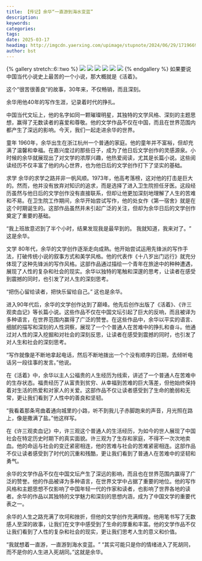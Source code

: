 ```yaml
---
title: 【传记】余华“一直游到海水变蓝”
description: 
keywords: 
categories: 
tags: 
date: 2025-03-17
headimg: http://imgcdn.yaerxing.com/upimage/stupnote/2024/06/29/1719669169_12009103_7826.jpg
author: bst
---
```


{% gallery stretch::6::two %}
![](https://imgcdn.yaerxing.com/upimage/stupnote/2024/06/29/1719669169_12009103_7826.jpg)
![](https://imgcdn.yaerxing.com/upimage/stupnote/2024/06/29/1719669171_12009103_2683.jpg)
![](https://imgcdn.yaerxing.com/upimage/stupnote/2024/06/29/1719669174_12009103_1372.jpg)
![](https://imgcdn.yaerxing.com/upimage/stupnote/2024/06/29/1719669176_12009103_6044.jpg)
![](https://imgcdn.yaerxing.com/upimage/stupnote/2024/06/29/1719669179_12009103_9538.jpg)
![](https://imgcdn.yaerxing.com/upimage/stupnote/2024/06/29/1719669180_12009103_7672.jpg)
{% endgallery %}
如果要说中国当代小说史上最苦的一个小说，那大概就是《活着》。

这个“很苦很善良”的故事，30年来，不仅畅销，而且深刻。

余华用他40年的写作生涯，记录着时代的挣扎。

中国当代文坛上，他的名字如同一颗璀璨明星，其独特的文学风格、深刻的主题思想，赢得了无数读者的喜爱和尊敬。他的文学作品不仅在中国，而且在世界范围内都产生了深远的影响。今天，我们一起走进余华的世界。

童年
1960年，余华出生在浙江杭州一个普通的家庭。他的童年并不富裕，但却充满了温馨和幸福。在嘉兴度过的那些日子，成为了他日后文学创作的灵感源泉。小时候的余华就展现出了对文学的浓厚兴趣，他热爱阅读，尤其是长篇小说。这些阅读经历不仅丰富了他的内心世界，也为他日后的文学创作打下了坚实的基础。

求学
余华的求学之路并非一帆风顺。1973年，他高考落榜，这对他的打击是巨大的。然而，他并没有放弃对知识的追求，而是选择了进入卫生院担任牙医。这段经历虽然与他日后的文学创作没有直接联系，但却让他更加深刻地理解了人生的苦难和不易。在卫生院工作期间，余华开始尝试写作，他的处女作《第一宿舍》就是在这个时期诞生的。这部作品虽然并未引起广泛的关注，但却为余华日后的文学创作奠定了重要的基础。

“我上班故意迟到了半个小时，结果发现我是最早到的。
我就知道，我来对了。​”
这是余华。

文学
80年代，余华的文学创作逐渐走向成熟。他开始尝试运用先锋派的写作手法，打破传统小说的叙事方式和美学风格。他的代表作《十八岁出门远行》就充分体现了这种先锋派的写作风格。这部作品通过描绘一个青年在旅途中的种种遭遇，展现了人性的复杂和社会的现实。余华以独特的笔触和深邃的思考，让读者在感受到震撼的同时，也引发了对人生的深刻思考。

“把伤心留给读者，把快乐留给自己。”
这也是余华。

进入90年代后，余华的文学创作达到了巅峰。他先后创作出版了《活着》、《许三观卖血记》等长篇小说。这些作品不仅在中国文坛引起了巨大的反响，而且被译为多种语言，在世界范围内赢得了广泛的赞誉。在这些作品中，余华以平实的语言、细腻的描写和深刻的人性洞察，展现了一个个普通人在苦难中的挣扎和奋斗。他通过对人性的深入挖掘和对社会的深刻反思，让读者在感受到震撼的同时，也引发了对人生和社会的深刻思考。

“写作就像是不断地拿起电话，然后不断地拨出一个个没有顺序的日期，去倾听电话另一段往事的发言。”​
他说。

在《活着》中，余华以主人公福贵的人生经历为线索，讲述了一个普通人在苦难中的生存状态。福贵经历了从富贵到贫穷、从幸福到苦难的巨大落差，但他始终保持着对生活的热爱和对家人的关爱。这部作品不仅让读者感受到了生命的脆弱和无常，更让我们看到了人性中的善良和坚韧。

“我看着那条弯曲着通向城里的小路，听不到我儿子赤脚跑来的声音，月光照在路上，像是撒满了盐。”​
他这样写。

在《许三观卖血记》中，许三观这个普通人的生活经历，为如今的世人展现了中国社会在特定历史时期下的真实面貌。许三观为了生存和家庭，不得不一次次地卖血。他的命运与社会的变迁紧密相连，他的苦难与社会的苦难紧密相连。这部作品不仅让读者感受到了时代的沉重和残酷，更让我们看到了普通人在苦难中的坚韧和勇气。

余华的文学作品不仅在中国文坛产生了深远的影响，而且也在世界范围内赢得了广泛的赞誉。他的作品被译为多种语言，在世界文学中占据了重要的地位。他的写作风格和主题思想不仅影响了中国年轻一代的作家和读者，也影响了世界各地的读者。余华的作品以其独特的文学魅力和深刻的思想内涵，成为了中国文学的重要代表之一。


余华的人生之路充满了坎坷和挫折，但他的文学创作充满辉煌。他用笔书写了无数感人至深的故事，让我们在文字中感受到了生命的厚重和丰富。他的文学作品不仅让我们看到了人性的复杂和社会的现实，更让我们思考人生的意义和价值。

“我就想着一直游，​一直游到海水变​蓝。​”
“其实可能只是你的情绪进入了死胡同，而不是你的人生进入死胡同。”​
这就是余华。

